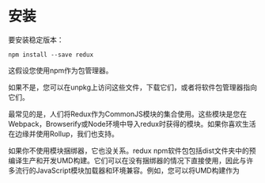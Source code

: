 # 安装

要安装稳定版本：

```
npm install --save redux
```

这假设您使用npm作为包管理器。

如果不是，您可以在unpkg上访问这些文件，下载它们，或者将软件包管理器指向它们。

最常见的是，人们将Redux作为CommonJS模块的集合使用。这些模块是您在Webpack，Browserify或Node环境中导入redux时获得的模块。如果你喜欢生活在边缘并使用Rollup，我们也支持。

如果你不使用模块捆绑器，它也没关系。redux npm软件包包括dist文件夹中的预编译生产和开发UMD构建。它们可以在没有捆绑器的情况下直接使用，因此与许多流行的JavaScript模块加载器和环境兼容。例如，您可以将UMD构建作为<script>标记放在页面上，或者告诉Bower安装它。UMD构建使Redux可用作window.Redux全局变量。

Redux源代码是在ES2015中编写的，但我们将CommonJS和UMD构建预编译为ES5，因此它们可以在任何现代浏览器中使用。您不需要使用Babel或模块​​捆绑器来开始使用Redux。

## 补充包

最有可能的是，您还需要React绑定和开发人员工具。

```
npm install --save react-redux
npm install --save-dev redux-devtools
```

请注意，与Redux本身不同，Redux生态系统中的许多软件包都不提供UMD构建，因此我们建议使用Webpack和Browserify之类的CommonJS模块软件包来获得最舒适的开发体验。